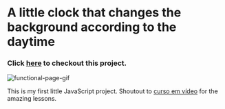 # A little clock that changes the background according to the daytime


### Click [here](https://anatrechau.github.io/PokeClock/) to checkout this project.

![functional-page-gif](https://im2.ezgif.com/tmp/ezgif-2-c47b18c589.gif)

This is my first little JavaScript project. Shoutout to [curso em vídeo](https://github.com/cursoemvideo) for the amazing lessons.


